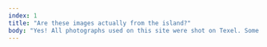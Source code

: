 ```yaml
---
index: 1
title: "Are these images actually from the island?"
body: "Yes! All photographs used on this site were shot on Texel. Some of them are shot by our attendees."
---
```


